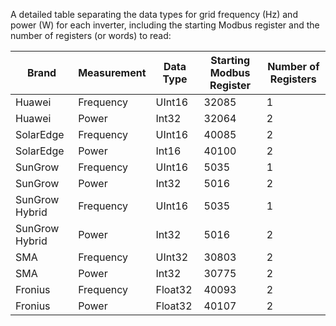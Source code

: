 A detailed table separating the data types for grid frequency (Hz) and power (W) for each inverter, including the starting Modbus register and the number of registers (or words) to read:

| Brand          | Measurement | Data Type | Starting Modbus Register | Number of Registers |
| -------------- | ----------- | --------- | ------------------------ | ------------------- |
| Huawei         | Frequency   | UInt16    | 32085                    | 1                   |
| Huawei         | Power       | Int32     | 32064                    | 2                   |
| SolarEdge      | Frequency   | UInt16    | 40085                    | 2                   |
| SolarEdge      | Power       | Int16     | 40100                    | 2                   |
| SunGrow        | Frequency   | UInt16    | 5035                     | 1                   |
| SunGrow        | Power       | Int32     | 5016                     | 2                   |
| SunGrow Hybrid | Frequency   | UInt16    | 5035                     | 1                   |
| SunGrow Hybrid | Power       | Int32     | 5016                     | 2                   |
| SMA            | Frequency   | UInt32    | 30803                    | 2                   |
| SMA            | Power       | Int32     | 30775                    | 2                   |
| Fronius        | Frequency   | Float32   | 40093                    | 2                   |
| Fronius        | Power       | Float32   | 40107                    | 2                   |
